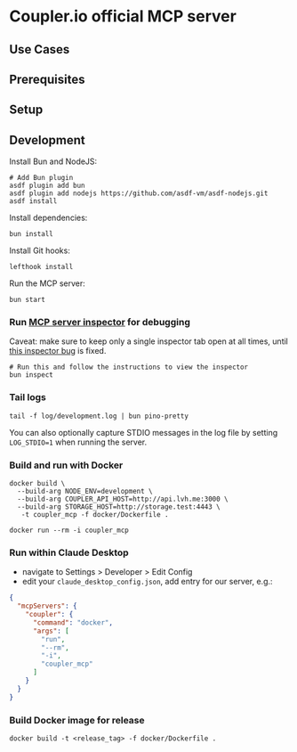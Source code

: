# Coupler.io official MCP server

## Use Cases

## Prerequisites

## Setup

## Development

Install Bun and NodeJS:
```shell
# Add Bun plugin
asdf plugin add bun
asdf plugin add nodejs https://github.com/asdf-vm/asdf-nodejs.git
asdf install
```

Install dependencies:
```shell
bun install
```

Install Git hooks:
```shell
lefthook install
```

Run the MCP server:
```shell
bun start
```

### Run [MCP server inspector](https://github.com/modelcontextprotocol/inspector) for debugging
Caveat: make sure to keep only a single inspector tab open at all times, until [this inspector bug](https://github.com/modelcontextprotocol/inspector/issues/302) is fixed.
```shell
# Run this and follow the instructions to view the inspector
bun inspect
```

### Tail logs
```shell
tail -f log/development.log | bun pino-pretty
```
You can also optionally capture STDIO messages in the log file by setting `LOG_STDIO=1` when running the server.

### Build and run with Docker
```shell
docker build \
  --build-arg NODE_ENV=development \
  --build-arg COUPLER_API_HOST=http://api.lvh.me:3000 \
  --build-arg STORAGE_HOST=http://storage.test:4443 \
   -t coupler_mcp -f docker/Dockerfile .

docker run --rm -i coupler_mcp
```

### Run within Claude Desktop

- navigate to Settings > Developer > Edit Config
- edit your `claude_desktop_config.json`, add entry for our server, e.g.:
```json
{
  "mcpServers": {
    "coupler": {
      "command": "docker",
      "args": [
        "run",
        "--rm",
        "-i",
        "coupler_mcp"
      ]
    }
  }
}
```

### Build Docker image for release
```shell
docker build -t <release_tag> -f docker/Dockerfile .
```
